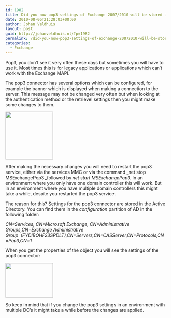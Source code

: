 ```yaml
---
id: 1982
title: Did you now pop3 settings of Exchange 2007/2010 will be stored in AD?
date: 2010-08-05T21:28:03+00:00
author: Johan Veldhuis
layout: post
guid: http://johanveldhuis.nl/?p=1982
permalink: /did-you-now-pop3-settings-of-exchange-20072010-will-be-stored-in-ad/
categories:
  - Exchange
---
```

Pop3, you don&#8217;t see it very often these days but sometimes you will have to use it. Most times this is for legacy applications or applications which can&#8217;t work with the Exchange MAPI.

The pop3 connector has several options which can be configured, for example the banner which is displayed when making a connection to the server. This message may not be changed very often but when looking at the authentication method or the retrievel settings then you might make some changes to them.

[<img title="Exchange pop3 settings" src="https://i0.wp.com/johanveldhuis.nl/wp-content/uploads/2010/08/pop3-150x150.jpg?resize=150%2C150" alt="" width="150" height="150" data-recalc-dims="1" />](https://i2.wp.com/johanveldhuis.nl/wp-content/uploads/2010/08/pop3.jpg)

After making the necessary changes you will need to restart the pop3 service, either via the services MMC or via the command _net stop MSExchangePop3 _followed by _net start MSExchangePop3._ In an environment where you only have one domain controller this will work. But in an environment where you have multiple domain controllers this might take a while, despite you restarted the pop3 service.

The reason for this? Settings for the pop3 connector are stored in the Active Directory. You can find them in the _configuration_ partition of AD in the following folder:

_CN=Services, CN=Microsoft Exchange, CN=Administrative Groups,CN=Exchange Administrative Group  (FYDIBOHF23SPDLT),CN=Servers,CN=CASServer,CN=Protocols,CN=Pop3,CN=1_

When you get the properties of the object you will see the settings of the pop3 connector:

[<img title="pop3adsi" src="https://i1.wp.com/johanveldhuis.nl/wp-content/uploads/2010/08/pop3adsi-150x109.jpg?resize=150%2C109" alt="" width="150" height="109" data-recalc-dims="1" />](https://i2.wp.com/johanveldhuis.nl/wp-content/uploads/2010/08/pop3adsi.jpg)

So keep in mind that if you change the pop3 settings in an environment with multiple DC&#8217;s it might take a while before the changes are applied.